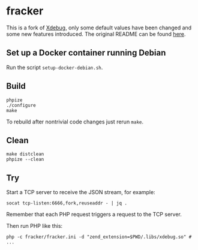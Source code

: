 # fracker

This is a fork of [Xdebug][], only some default values have been changed and some new features introduced. The original README can be found [here](README.rst).

<!-- TODO add project brief -->

[Xdebug]: https://github.com/xdebug/xdebug

## Set up a Docker container running Debian

Run the script `setup-docker-debian.sh`.

## Build

```
phpize
./configure
make
```

To rebuild after nontrivial code changes just rerun `make`.

## Clean

```
make distclean
phpize --clean
```

## Try

Start a TCP server to receive the JSON stream, for example:

```
socat tcp-listen:6666,fork,reuseaddr - | jq .
```

Remember that each PHP request triggers a request to the TCP server.

Then run PHP like this:

```
php -c fracker/fracker.ini -d "zend_extension=$PWD/.libs/xdebug.so" # ...
```
